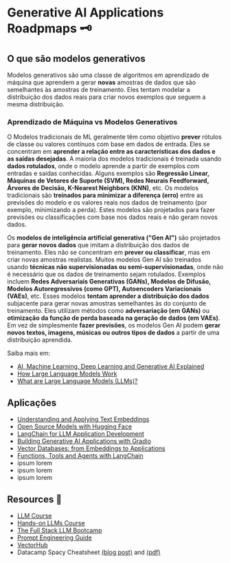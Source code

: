 # Generative AI Applications Roadpmaps 🗝️
## O que são modelos generativos
Modelos generativos são uma classe de algoritmos em aprendizado de máquina que aprendem a gerar **novas** amostras de dados que são semelhantes às amostras de treinamento. Eles tentam modelar a distribuição dos dados reais para criar novos exemplos que seguem a mesma distribuição.

### Aprendizado de Máquina vs Modelos Generativos

O Modelos tradicionais de ML geralmente têm como objetivo **prever** rótulos de classe ou valores contínuos com base em dados de entrada. Eles se concentram em **aprender a relação entre as características dos dados e as saídas desejadas**. A maioria dos modelos tradicionais é treinada usando **dados rotulados**, onde o modelo aprende a partir de exemplos com entradas e saídas conhecidas. Alguns exemplos são **Regressão Linear, Máquinas de Vetores de Suporte (SVM), Redes Neurais Feedforward, Árvores de Decisão, K-Nearest Neighbors (KNN)**, etc. Os modelos tradicionais são **treinados para minimizar a diferença (erro)** entre as previsões do modelo e os valores reais nos dados de treinamento (por exemplo, minimizando a perda). Estes modelos são projetados para fazer previsões ou classificações com base nos dados reais e não geram novos dados.

Os **modelos de inteligência artificial generativa ("Gen AI")** são projetados para **gerar novos dados** que imitam a distribuição dos dados de treinamento. Eles não se concentram em **prever ou classificar**, mas em criar novas amostras realistas. Muitos modelos Gen AI são treinados usando **técnicas não supervisionadas ou semi-supervisionadas**, onde não é necessário que os dados de treinamento sejam rotulados. Exemplos incluem **Redes Adversariais Generativas (GANs), Modelos de Difusão, Modelos Autoregressivos (como GPT), Autoencoders Variacionais (VAEs)**, etc. Esses modelos **tentam aprender a distribuição dos dados** subjacente para gerar novas amostras semelhantes às do conjunto de treinamento. Eles utilizam métodos como **adversariação (em GANs)** ou **otimização da função de perda baseada na geração de dados (em VAEs)**. Em vez de simplesmente **fazer previsões**, os modelos Gen AI podem **gerar novos textos, imagens, músicas ou outros tipos de dados** a partir de uma distribuição aprendida.

Saiba mais em:
- [AI, Machine Learning, Deep Learning and Generative AI Explained](https://www.youtube.com/watch?v=qYNweeDHiyU)
- [How Large Language Models Work](https://www.youtube.com/watch?v=5sLYAQS9sWQ)
- [What are Large Language Models (LLMs)?](https://www.youtube.com/watch?v=iR2O2GPbB0E&t=1s&pp=ygULd2hhdCBpcyBsbG0%3D)

## Aplicações
- [Understanding and Applying Text Embeddings](https://www.deeplearning.ai/short-courses/google-cloud-vertex-ai/)
- [Open Source Models with Hugging Face](https://www.deeplearning.ai/short-courses/open-source-models-hugging-face/)
- [LangChain for LLM Application Development](https://www.deeplearning.ai/short-courses/langchain-for-llm-application-development/)
- [Building Generative AI Applications with Gradio](https://www.deeplearning.ai/short-courses/building-generative-ai-applications-with-gradio/)
- [Vector Databases: from Embeddings to Applications](https://www.deeplearning.ai/short-courses/vector-databases-embeddings-applications/)
- [Functions, Tools and Agents with LangChain](https://www.deeplearning.ai/short-courses/functions-tools-agents-langchain/)
- ipsum lorem
- ipsum lorem
- ipsum lorem

## Resources 🧰
- [LLM Course](https://github.com/mlabonne/llm-course)
- [Hands-on LLMs Course](https://github.com/iusztinpaul/hands-on-llms?tab=readme-ov-file#hands-on-llms-course-)
- [The Full Stack LLM Bootcamp](https://fullstackdeeplearning.com/)
- [Prompt Engineering Guide](https://www.promptingguide.ai/)
- [VectorHub](https://hub.superlinked.com/)
- Datacamp Spacy Cheatsheet [(blog post)](https://www.datacamp.com/cheat-sheet/spacy-cheat-sheet-advanced-nlp-in-python) and [(pdf)](spacy_cheatsheet.pdf)
